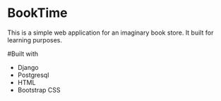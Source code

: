 # BookTime 
This is a simple web application for an imaginary book store. It built for learning purposes.

#Built with
  * Django
  * Postgresql
  * HTML
  * Bootstrap CSS